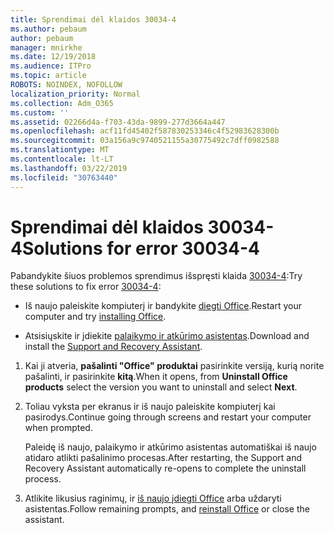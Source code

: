 ```yaml
---
title: Sprendimai dėl klaidos 30034-4
ms.author: pebaum
author: pebaum
manager: mnirkhe
ms.date: 12/19/2018
ms.audience: ITPro
ms.topic: article
ROBOTS: NOINDEX, NOFOLLOW
localization_priority: Normal
ms.collection: Adm_O365
ms.custom: ''
ms.assetid: 02266d4a-f703-43da-9899-277d3664a447
ms.openlocfilehash: acf11fd45402f587830253346c4f52983628300b
ms.sourcegitcommit: 03a156a9c9740521155a30775492c7dff0982588
ms.translationtype: MT
ms.contentlocale: lt-LT
ms.lasthandoff: 03/22/2019
ms.locfileid: "30763440"
---
```

# <a name="solutions-for-error-30034-4"></a><span data-ttu-id="c706c-102">Sprendimai dėl klaidos 30034-4</span><span class="sxs-lookup"><span data-stu-id="c706c-102">Solutions for error 30034-4</span></span>

<span data-ttu-id="c706c-103">Pabandykite šiuos problemos sprendimus išspręsti klaida [30034-4](https://support.office.com/article/d5df89a9-0507-4b4c-92f9-22f457e630aa?wt.mc_id=Alchemy_ClientDIA):</span><span class="sxs-lookup"><span data-stu-id="c706c-103">Try these solutions to fix error [30034-4](https://support.office.com/article/d5df89a9-0507-4b4c-92f9-22f457e630aa?wt.mc_id=Alchemy_ClientDIA):</span></span>
  
- <span data-ttu-id="c706c-104">Iš naujo paleiskite kompiuterį ir bandykite [diegti Office](https://portal.office.com/OLS/MySoftware.aspx).</span><span class="sxs-lookup"><span data-stu-id="c706c-104">Restart your computer and try [installing Office](https://portal.office.com/OLS/MySoftware.aspx).</span></span>
    
- <span data-ttu-id="c706c-105">Atsisiųskite ir įdiekite [palaikymo ir atkūrimo asistentas](https://aka.ms/SARA-OfficeUninstall-Alchemy).</span><span class="sxs-lookup"><span data-stu-id="c706c-105">Download and install the [Support and Recovery Assistant](https://aka.ms/SARA-OfficeUninstall-Alchemy).</span></span>
    
1. <span data-ttu-id="c706c-106">Kai ji atveria, **pašalinti "Office" produktai** pasirinkite versiją, kurią norite pašalinti, ir pasirinkite **kitą**.</span><span class="sxs-lookup"><span data-stu-id="c706c-106">When it opens, from **Uninstall Office products** select the version you want to uninstall and select **Next**.</span></span> 
    
2. <span data-ttu-id="c706c-107">Toliau vyksta per ekranus ir iš naujo paleiskite kompiuterį kai pasirodys.</span><span class="sxs-lookup"><span data-stu-id="c706c-107">Continue going through screens and restart your computer when prompted.</span></span>
    
    <span data-ttu-id="c706c-108">Paleidę iš naujo, palaikymo ir atkūrimo asistentas automatiškai iš naujo atidaro atlikti pašalinimo procesas.</span><span class="sxs-lookup"><span data-stu-id="c706c-108">After restarting, the Support and Recovery Assistant automatically re-opens to complete the uninstall process.</span></span>
    
3. <span data-ttu-id="c706c-109">Atlikite likusius raginimų, ir [iš naujo įdiegti Office](https://portal.office.com/OLS/MySoftware.aspx) arba uždaryti asistentas.</span><span class="sxs-lookup"><span data-stu-id="c706c-109">Follow remaining prompts, and [reinstall Office](https://portal.office.com/OLS/MySoftware.aspx) or close the assistant.</span></span> 
    

